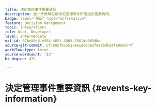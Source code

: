 ```yaml
---
title: 決定管理事件重要資訊
description: 進一步瞭解每個決定管理事件所傳送的重要資訊。
badge: label="舊版" type="Informative"
feature: Decision Management
topic: Integrations
role: User, Developer
level: Intermediate
exl-id: 07be59e8-e994-4854-8089-25614d005dbe
source-git-commit: 6f7b9bfb65617ee1ace3a2faaebdb24fa068d74f
workflow-type: tm+mt
source-wordcount: '23'
ht-degree: 47%

---
```


# 決定管理事件重要資訊 {#events-key-information}

